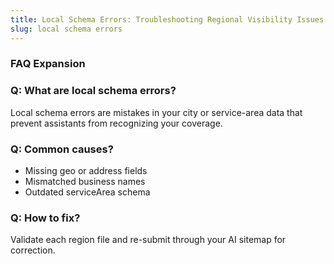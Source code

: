 ```yaml
---
title: Local Schema Errors: Troubleshooting Regional Visibility Issues
slug: local schema errors
---
```


### FAQ Expansion
### Q: What are local schema errors?
Local schema errors are mistakes in your city or service-area data that prevent assistants from recognizing your coverage.

### Q: Common causes?
- Missing geo or address fields
- Mismatched business names
- Outdated serviceArea schema

### Q: How to fix?
Validate each region file and re-submit through your AI sitemap for correction.